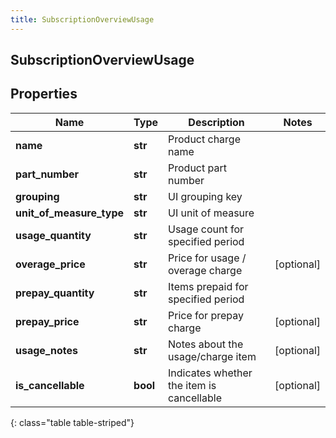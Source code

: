 ```yaml
---
title: SubscriptionOverviewUsage
---
```

## SubscriptionOverviewUsage

## Properties

|Name | Type | Description | Notes|
|------------ | ------------- | ------------- | -------------|
| **name** | **str** | Product charge name | |
| **part_number** | **str** | Product part number | |
| **grouping** | **str** | UI grouping key | |
| **unit_of_measure_type** | **str** | UI unit of measure | |
| **usage_quantity** | **str** | Usage count for specified period | |
| **overage_price** | **str** | Price for usage / overage charge | [optional] |
| **prepay_quantity** | **str** | Items prepaid for specified period | |
| **prepay_price** | **str** | Price for prepay charge | [optional] |
| **usage_notes** | **str** | Notes about the usage/charge item | [optional] |
| **is_cancellable** | **bool** | Indicates whether the item is cancellable | [optional] |
{: class="table table-striped"}


